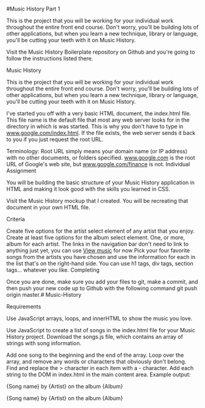#Music History Part 1

This is the project that you will be working for your individual work throughout the entire front end course. Don't worry, you'll be building lots of other applications, but when you learn a new technique, library or language, you'll be cutting your teeth with it on Music History.

Visit the Music History Boilerplate repository on Github and you're going to follow the instructions listed there.

Music History

This is the project that you will be working for your individual work throughout the entire front end course. Don't worry, you'll be building lots of other applications, but when you learn a new technique, library or language, you'll be cutting your teeth with it on Music History.

I've started you off with a very basic HTML document, the index.html file. This file name is the default file that most any web server looks for in the directory in which is was started. This is why you don't have to type in www.google.com/index.html. If the file exists, the web server sends it back to you if you just request the root URL.

Terminology: Root URL simply means your domain name (or IP address) with no other documents, or folders specified. www.google.com is the root URL of Google's web site, but www.google.com/finance is not.
Individual Assignment

You will be building the basic structure of your Music History application in HTML and making it look good with the skills you learned in CSS.

Visit the Music History mockup that I created. You will be recreating that document in your own HTML file.

Criteria

Create five options for the artist select element of any artist that you enjoy.
Create at least five options for the album select element. One, or more, album for each artist.
The links in the navigation bar don't need to link to anything just yet, you can use <a href="#">View music</a> for now
Pick your four favorite songs from the artists you have chosen and use the information for each in the list that's on the right-hand side. You can use h1 tags, div tags, section tags... whatever you like.
Completing

Once you are done, make sure you add your files to git, make a commit, and then push your new code up to Github with the following command git push origin master.# Music-History


Requirements

Use JavaScript arrays, loops, and innerHTML to show the music you love.

Use JavaScript to create a list of songs in the index.html file for your Music History project. Download the songs.js file, which contains an array of strings with song information.

Add one song to the beginning and the end of the array.
Loop over the array, and remove any words or characters that obviously don't belong.
Find and replace the > character in each item with a - character.
Add each string to the DOM in index.html in the main content area.
Example output:

{Song name} by {Artist} on the album {Album}

{Song name} by {Artist} on the album {Album}

